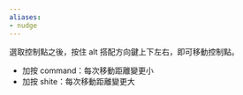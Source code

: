 ```yaml
---
aliases:
- nudge
---
```


選取控制點之後，按住 alt 搭配方向鍵上下左右，即可移動控制點。

- 加按 command：每次移動距離變更小
- 加按 shite：每次移動距離變更大